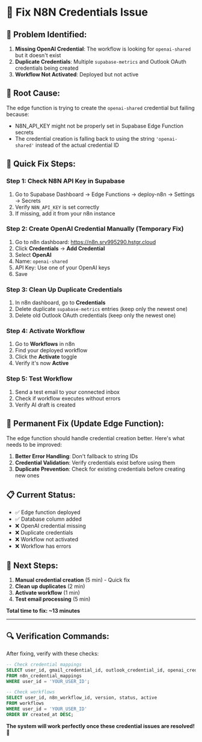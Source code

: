 # 🔧 Fix N8N Credentials Issue

## 🚨 **Problem Identified:**

1. **Missing OpenAI Credential**: The workflow is looking for `openai-shared` but it doesn't exist
2. **Duplicate Credentials**: Multiple `supabase-metrics` and Outlook OAuth credentials being created
3. **Workflow Not Activated**: Deployed but not active

## 🎯 **Root Cause:**

The edge function is trying to create the `openai-shared` credential but failing because:
- N8N_API_KEY might not be properly set in Supabase Edge Function secrets
- The credential creation is falling back to using the string `'openai-shared'` instead of the actual credential ID

## 🔧 **Quick Fix Steps:**

### **Step 1: Check N8N API Key in Supabase**

1. Go to Supabase Dashboard → Edge Functions → deploy-n8n → Settings → Secrets
2. Verify `N8N_API_KEY` is set correctly
3. If missing, add it from your n8n instance

### **Step 2: Create OpenAI Credential Manually (Temporary Fix)**

1. Go to n8n dashboard: https://n8n.srv995290.hstgr.cloud
2. Click **Credentials** → **Add Credential**
3. Select **OpenAI**
4. Name: `openai-shared`
5. API Key: Use one of your OpenAI keys
6. Save

### **Step 3: Clean Up Duplicate Credentials**

1. In n8n dashboard, go to **Credentials**
2. Delete duplicate `supabase-metrics` entries (keep only the newest one)
3. Delete old Outlook OAuth credentials (keep only the newest one)

### **Step 4: Activate Workflow**

1. Go to **Workflows** in n8n
2. Find your deployed workflow
3. Click the **Activate** toggle
4. Verify it's now **Active**

### **Step 5: Test Workflow**

1. Send a test email to your connected inbox
2. Check if workflow executes without errors
3. Verify AI draft is created

## 🚀 **Permanent Fix (Update Edge Function):**

The edge function should handle credential creation better. Here's what needs to be improved:

1. **Better Error Handling**: Don't fallback to string IDs
2. **Credential Validation**: Verify credentials exist before using them
3. **Duplicate Prevention**: Check for existing credentials before creating new ones

## 📋 **Current Status:**

- ✅ Edge function deployed
- ✅ Database column added
- ❌ OpenAI credential missing
- ❌ Duplicate credentials
- ❌ Workflow not activated
- ❌ Workflow has errors

## 🎯 **Next Steps:**

1. **Manual credential creation** (5 min) - Quick fix
2. **Clean up duplicates** (2 min)
3. **Activate workflow** (1 min)
4. **Test email processing** (5 min)

**Total time to fix: ~13 minutes**

---

## 🔍 **Verification Commands:**

After fixing, verify with these checks:

```sql
-- Check credential mappings
SELECT user_id, gmail_credential_id, outlook_credential_id, openai_credential_id
FROM n8n_credential_mappings
WHERE user_id = 'YOUR_USER_ID';

-- Check workflows
SELECT user_id, n8n_workflow_id, version, status, active
FROM workflows
WHERE user_id = 'YOUR_USER_ID'
ORDER BY created_at DESC;
```

**The system will work perfectly once these credential issues are resolved!** 🚀

